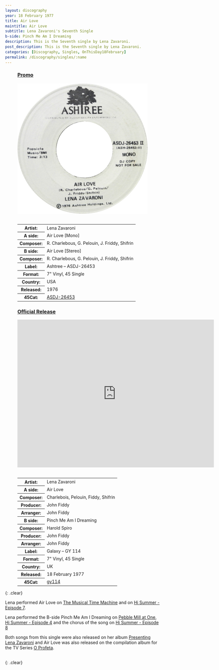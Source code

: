 ```yaml
---
layout: discography
year: 18 February 1977
title: Air Love
maintitle: Air Love
subtitle: Lena Zavaroni's Seventh Single
b-side: Pinch Me Am I Dreaming
description: This is the Seventh single by Lena Zavaroni.
post_description: This is the Seventh single by Lena Zavaroni.
categories: [Discography, Singles, OnThisDay18February]
permalink: /discography/singles/:name
---
```


<figure class="fig1">
<h3 id=promo><a href="#promo">Promo</a></h3>
<figcaption>
<img src="/assets/images/singles/lena-zavaroni-air-love-mono-version-ashtree-records-holdings.jpg" class="full-width" />
<br /><br />
<table>
<tr><th>Artist:</th><td>Lena Zavaroni</td></tr>
<tr class="split"><th>A side:</th><td>Air Love [Mono]</td></tr>
<tr><th>Composer:</th><td>R. Charlebous, G. Pelouin, J. Friddy, Shifrin	</td></tr>
<tr class="split"><th>B side:</th><td>Air Love [Stereo]</td></tr>
<tr><th>Composer:</th><td>R. Charlebous, G. Pelouin, J. Friddy, Shifrin</td></tr>
<tr class="split"><th>Label:</th><td>Ashtree – ASDJ-26453</td></tr>
<tr><th>Format:</th><td>7" Vinyl, 45 Single</td></tr>
<tr><th>Country:</th><td>USA</td></tr>
<tr><th>Released:</th><td>1976</td></tr>
<tr class="split"><th>45Cat:</th><td><a class="external-link" href="http://www.45cat.com/record/asdj26453">	ASDJ-26453</a></td></tr>
</table>
</figcaption>
</figure>

<figure class="fig2">
<h3 id=official><a href="#official">Official Release</a></h3>
<figcaption>
<div class="responsive-video"><iframe width="640px" height="480px" src="https://www.youtube.com/embed/?playlist=2uWtecHKHRw,XTaSIoMmddg" frameborder="0" allow="accelerometer; autoplay; clipboard-write; encrypted-media; gyroscope; picture-in-picture" allowfullscreen></iframe></div>
<br />
<table>
<tr><th>Artist:</th><td>Lena Zavaroni</td></tr>
<tr class="split"><th>A side:</th><td>Air Love</td></tr>
<tr><th>Composer:</th><td>Charlebois, Pelouin, Fiddy, Shifrin</td></tr>
<tr><th>Producer:</th><td>John Fiddy</td></tr>
<tr><th>Arranger:</th><td>John Fiddy</td></tr>
<tr class="split"><th>B side:</th><td>Pinch Me Am I Dreaming</td></tr>
<tr><th>Composer:</th><td>Harold Spiro</td></tr>
<tr><th>Producer:</th><td>John Fiddy</td></tr>
<tr><th>Arranger:</th><td>John Fiddy</td></tr>
<tr class="split"><th>Label:</th><td>Galaxy – GY 114</td></tr>
<tr><th>Format:</th><td>7" Vinyl, 45 Single</td></tr>
<tr><th>Country:</th><td>UK</td></tr>
<tr><th>Released:</th><td>18 February 1977</td></tr>
<tr class="split"><th>45Cat:</th><td><a class="external-link" href="http://www.45cat.com/record/gy114">gy114</a></td></tr>
</table>
</figcaption>
</figure>

{: .clear}

Lena performed Air Love on [The Musical Time Machine](/1977-02-15-the-musical-time-machine) and on [Hi Summer - Episode 7](/1977-08-28-hi-summer).

Lena performed the B-side Pinch Me Am I Dreaming on [Pebble Mill at One](/1977-03-11-pebble-mill-at-one), [Hi Summer - Episode 4](/1977-08-07-hi-summer) and the chorus of the song on [Hi Summer - Episode 8](/1977-09-04-hi-summer)

Both songs from this single were also released on her album [Presenting Lena Zavaroni](/discography/studio-albums/1977-presenting-lena-zavaroni) and Air Love was also released on the compilation album for the TV Series [O Profeta](/discography/compilation-albums/1977-o-profeta-internacional).

<br />{: .clear}

